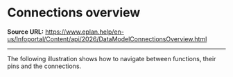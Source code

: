 # Connections overview

**Source URL:** https://www.eplan.help/en-us/Infoportal/Content/api/2026/DataModelConnectionsOverview.html

---

The following illustration shows how to navigate between functions, their pins and the connections.

[](graphs/DataModel_ConnOverview.png "Click to enlarge")